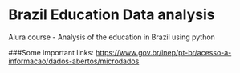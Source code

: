 # Brazil Education Data analysis
 Alura course - Analysis of the education in Brazil using python

###Some important links:
https://www.gov.br/inep/pt-br/acesso-a-informacao/dados-abertos/microdados
